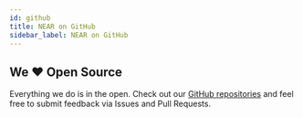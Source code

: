 ```yaml
---
id: github
title: NEAR on GitHub
sidebar_label: NEAR on GitHub
---
```


## We ❤ Open Source

Everything we do is in the open.  Check out our [GitHub repositories](https://github.com/near) and feel free to submit feedback via Issues and Pull Requests.

